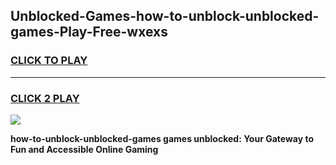
## Unblocked-Games-how-to-unblock-unblocked-games-Play-Free-wxexs
<h3>
<a href="https://premium76.site?title=how-to-unblock-unblocked-games&ref=21A">CLICK TO PLAY</a></h3>
<hr>

<h3>
<a href="https://premium76.site?title=how-to-unblock-unblocked-games&ref=21A">CLICK 2 PLAY</a>
  
</h3>

<a href="https://premium76.site?title=how-to-unblock-unblocked-games&ref=21A"><img src="https://clearcache.store/games.png"></a>


**how-to-unblock-unblocked-games games unblocked: Your Gateway to Fun and Accessible Online Gaming**
